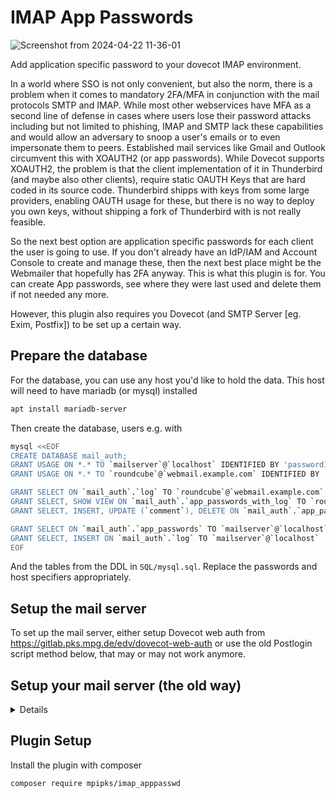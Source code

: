 # IMAP App Passwords

![Screenshot from 2024-04-22 11-36-01](https://github.com/bennet0496/imap_apppasswd/assets/4955327/233c02d1-9d29-41e2-8c91-4aef5ec5ba9a)

Add application specific password to your dovecot IMAP environment. 

In a world where SSO is not only convenient, but also the norm, there is a problem 
when it comes to mandatory 2FA/MFA in conjunction with the mail protocols SMTP and 
IMAP. While most other webservices have MFA as a second line of defense in cases
where users lose their password attacks including but not limited to phishing, IMAP
and SMTP lack these capabilities and would allow an adversary to snoop a user's
emails or to even impersonate them to peers. Established mail services like Gmail
and Outlook circumvent this with XOAUTH2 (or app passwords). While Dovecot 
supports XOAUTH2, the problem is that the client implementation of it in Thunderbird
(and maybe also other clients), require static OAUTH Keys that are hard coded in 
its source code. Thunderbird shipps with keys from some large providers, enabling 
OAUTH usage for these, but there is no way to deploy you own keys, without shipping
a fork of Thunderbird with is not really feasible.

So the next best option are application specific passwords for each client the user
is going to use. If you don't already have an IdP/IAM and Account Console to create
and manage these, then the next best place might be the Webmailer that hopefully
has 2FA anyway. This is what this plugin is for. You can create App passwords, see
where they were last used and delete them if not needed any more.

However, this plugin also requires you Dovecot (and SMTP Server [eg. Exim, Postfix])
to be set up a certain way. 

## Prepare the database
For the database, you can use any host you'd like to hold the data. This host
will need to have mariadb (or mysql) installed
```bash
apt install mariadb-server
```

Then create the database, users e.g. with
```bash
mysql <<EOF
CREATE DATABASE mail_auth;
GRANT USAGE ON *.* TO `mailserver`@`localhost` IDENTIFIED BY 'password123';
GRANT USAGE ON *.* TO `roundcube`@`webmail.example.com` IDENTIFIED BY 'password123';

GRANT SELECT ON `mail_auth`.`log` TO `roundcube`@`webmail.example.com`
GRANT SELECT, SHOW VIEW ON `mail_auth`.`app_passwords_with_log` TO `roundcube`@`webmail.example.com`
GRANT SELECT, INSERT, UPDATE (`comment`), DELETE ON `mail_auth`.`app_passwords` TO `roundcube`@`webmail.example.com`

GRANT SELECT ON `mail_auth`.`app_passwords` TO `mailserver`@`localhost`
GRANT SELECT, INSERT ON `mail_auth`.`log` TO `mailserver`@`localhost`
EOF
```
And the tables from the DDL in `SQL/mysql.sql`. Replace the passwords and host specifiers
appropriately.

## Setup the mail server

To set up the mail server, either setup Dovecot web auth from https://gitlab.pks.mpg.de/edv/dovecot-web-auth or
use the old Postlogin script method below, that may or may not work anymore.


## Setup your mail server (the old way)
<details>
You will need the following to be installed on you mail server
```bash
apt install dovecot-mysql geoip-database geoipupdate
```

### Configure Dovecot
#### Configure the passdb
Now you'll need to configure Dovecot to use a SQL passdb that holds our application passwords.
In `/etc/dovecot/conf.d/10-auth.conf` uncomment the SQL include line
```
# ...
!include auth-sql.conf.ext
# ...
# ...
```
And add the passdb (and only the passdb) to the `auth-sql.conf.ext` file
```
# Authentication for SQL users. Included from 10-auth.conf.
#
# <doc/wiki/AuthDatabase.SQL.txt>

passdb {
  driver = sql

  # Path for SQL configuration file, see example-config/dovecot-sql.conf.ext
  args = /etc/dovecot/dovecot-sql.conf.ext
  override_fields = userdb_passdb=sql
  skip = authenticated
}
```
This species the SQL configuration and sets a custom userdb field that we'll use later in the
postlogin process to detect usage of the passdb. And lastly we want this passdb to be skipped if
another passdb, e.g. LDAP has already authenticated the user, i.e. when they log in with their
real password to Roundcube. It would also make sense to limit the passdb with the real passwords
to only be usable from out Roundcube
```
passdb {
  driver = ldap

  # Path for LDAP configuration file, see example-config/dovecot-ldap.conf.ext
  args = /etc/dovecot/dovecot-ldap.passdb.conf.ext
  
  # Replace with Roundcube IP
  override_fields = allow_nets=1.2.3.4/32 userdb_passdb=ldap
}
```
Again we mark which passwd was used, and we limit it to only successfully authenticate from
out webmailer's IP.

Now we configure the actual SQL statements Dovecot will use to authenticate against our passdb.
In `/etc/dovecot/dovecot-sql.conf.ext` set
```
driver = mysql
connect = host=127.0.0.1 dbname=mail user=mailserver password=password123

password_query = password_query = SELECT uid AS username, password, id AS userdb_passid \
  FROM app_passwords \
  WHERE uid = '%n' AND REGEXP_SUBSTR(password, '[$].*') = ENCRYPT('%w', REGEXP_SUBSTR(password, '[$].*[$]'))
```
Replace the `connect` line appropriately. This retrieves the username, password and password ID as
userdb attribute to we can tie the login to a specific password in our post-login script. We
need to pass the password to the database, as dovecot does not support the result to be multiple 
lines. This mean we transmit the in plain text to hash in query, therefore the connection should
be local or SSL/TLS encrypted.

#### Post-login Script (Last login tracking)
We want to show the user when each password was last used and from where. For this we need to
create a [post-login script for the IMAP](https://doc.dovecot.org/admin_manual/post_login_scripting/) 
(and POP3 if you into that sort of thing) service in Dovecot. In `/etc/dovecot/conf.d/10-master.conf` 
to the IMAP service, add `imap-postlogin` the executable line. And create a service `imap-postlogin`
pointing to the script
```
# ...
service imap {
  # Most of the memory goes to mmap()ing files. You may need to increase this
  # limit if you have huge mailboxes.
  #vsz_limit = $default_vsz_limit

  executable = imap imap-postlogin

  # Max. number of IMAP processes (connections)
  process_limit = 1024
}

service imap-postlogin {
  # all post-login scripts are executed via script-login binary
  executable = script-login /usr/local/bin/postlogin.sh

  # the script process runs as the user specified here (v2.0.14+):
  user = dovecot
  # this UNIX socket listener must use the same name as given to imap executable
  unix_listener imap-postlogin {
  }
}

#...
```
The script `dovecot/postlogin.sh` gathers the information and executes the parameter passed 
from the Dovecot script-login binary to finish the process. It depends on the `dovecot/geopip.py`
to gather Geographic information. You will need to have MaxMind GeoLite setup for this to work.
In this script you can also configure names for local networks
```python
local_networks = {
    "Network 1":                 ["192.0.2.0", 24],
    "Network 2":                 ["10.8.0.0", 16],
    "Network 3":                 ["192.168.0.0", 24],
}
```
If your Database server is not local, you will also need to modify the `postlogin.sh` to use the 
correct host and password.

### A word on the SMTP Server
If you use SASL login from your SMTP Server you are mostly set. It will just use the passdb aswell,
however, last-login tracking will not work, as I was unable to get dovecot to fire a post-login
script with the auth service.

If you have separate authentication in you SMTP server, you'll have to set it up to use the database
as well. And for good measure you might also want to look into firing a post-login script from there.
</details>

## Plugin Setup

Install the plugin with composer
```
composer require mpipks/imap_apppasswd
```